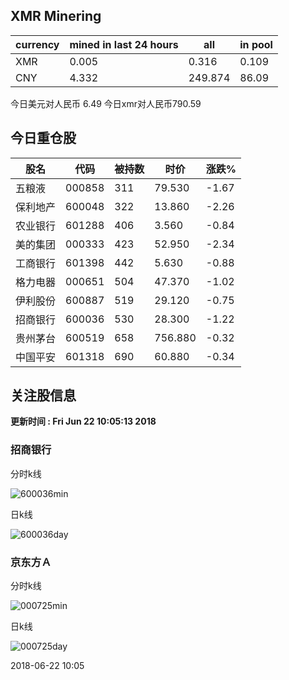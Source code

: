 ## XMR Minering

|currency|mined in last 24 hours|all|in pool|
|---|---|---|---|
|XMR|0.005|0.316|0.109|
|CNY|4.332|249.874|86.09|

今日美元对人民币 6.49	今日xmr对人民币790.59


## 今日重仓股 

|股名|代码|被持数|时价|涨跌%|
|---|---|---|---|---|
|五粮液|000858|311|79.530|-1.67|
|保利地产|600048|322|13.860|-2.26|
|农业银行|601288|406|3.560|-0.84|
|美的集团|000333|423|52.950|-2.34|
|工商银行|601398|442|5.630|-0.88|
|格力电器|000651|504|47.370|-1.02|
|伊利股份|600887|519|29.120|-0.75|
|招商银行|600036|530|28.300|-1.22|
|贵州茅台|600519|658|756.880|-0.32|
|中国平安|601318|690|60.880|-0.34|

## 关注股信息
**更新时间 : Fri Jun 22 10:05:13 2018**
### 招商银行 
分时k线

![600036min](http://image.sinajs.cn/newchart/min/n/sh600036.gif)

日k线

![600036day](http://image.sinajs.cn/newchart/daily/n/sh600036.gif)

### 京东方Ａ 
分时k线

![000725min](http://image.sinajs.cn/newchart/min/n/sz000725.gif)

日k线

![000725day](http://image.sinajs.cn/newchart/daily/n/sz000725.gif)

2018-06-22 10:05